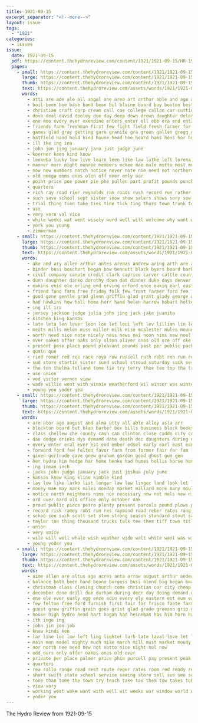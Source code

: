 ```yaml
---
title: 1921-09-15
excerpt_separator: "<!--more-->"
layout: issue
tags:
  - "1921"
categories:
  - issues
issue:
  date: 1921-09-15
  pdf: https://content.thehydroreview.com/content/1921/1921-09-15/HR-1921-09-15.pdf
  pages:
    - small: https://content.thehydroreview.com/content/1921/1921-09-15/small/HR-1921-09-15-01.jpg
      large: https://content.thehydroreview.com/content/1921/1921-09-15/large/HR-1921-09-15-01.jpg
      thumb: https://content.thehydroreview.com/content/1921/1921-09-15/thumbnails/HR-1921-09-15-01.jpg
      text: https://content.thehydroreview.com/assets/words/1921/1921-09-15/HR-1921-09-15-01.txt
      words:
        - atti are ade ale all angel ane area art arthur able and age ala ake avon alten apa ata abate ales avers andrew army ana aber ald
        - bail been boe base band bean bil blaine board buy boston best better borns big battle boys brake business boy bulls both brought but borrow boot book beg books bees boob brain bring bout burgess ball bull bet baby bear bac ber bigley blood blakley bea basket
        - christian craft corp cream call coe college callon car cutting chair condi col chas cattle corn carta cat chambers county colony cake counter carnegie can coors con close cry colo course church crease catan cheap clerk core city credit come class cal
        - dove deal david dooley due day deep down drown daughter delay dea doris dog dick dandy dear dee dollar during deel dare
        - ene emo every ever exendine enters enter ell ebb era end entz ear esh eld eakin ele
        - friends farm freshman first few fight field fresh farmer for friday fay fewer fine ford fort from fun full free fegan fail front fiesta flesh fair fern
        - games glad gray getting gare granite gra green gallen gregg gan gave goodwin gooding grade gene going good game given guest
        - hatfield hand hold hind house head hoe heard hams hens hor hut hyde hae him hope home hereford hydo hard hour high homes her hills hur hoare halt has hedges hearing honor held had harry hungate hydro
        - ill ike ing ina
        - john jon jing january jaro just judge june
        - koerner keen kind know
        - lookeba lucky low live learn leen like law lathe left lorena land loss lake lates let lands lewis long little letter large litter lon likely lorene line labor last levi look
        - manner morn might monroe members mckee mae male motto most music mcnary more money many myers mark man must meme may mar milk miles much monday maclean mere made miley ming mon mildred mighty middle miss
        - now new numbers notch notice never note nie need not northern ness nee near norman
        - old omega ooms ones olen off over only oar
        - point price poe power pie phe pullen part profit pounds punch per pent pauli paper pare president prince patron pleas poy pair present people points pan pro person pence pastor pay plenty past
        - quarters
        - rich ray road rier reynolds ran roads rush record run rather riland robt regular reg race riser reason ream ree
        - such save school sept sister snow show salers shows sory sow senor solan side soe store sun shape simpson sunday smoke south sota sea sire stock still saturday saw stand seay set seems sagi scott soon ser sour square slim surprise see sell september summer states stains study she sup seen schools sal supple sie sur sais smith setting state shirts sons
        - trial thing tien take ties tine tick ting thurs town trunk too ten taken thomas the train tain them teed tour times thick takes tak towns tice teeter taper tous townsend than teach tee then
        - use
        - very vern val vice
        - while weeks wat went wisely word well will welcome why want wie with warning work ware wider wish william wise way wood winners worth weather water wil was whan wilson wear weil white write week win wied wearing ways
        - york you young
        - zimmerman
    - small: https://content.thehydroreview.com/content/1921/1921-09-15/small/HR-1921-09-15-02.jpg
      large: https://content.thehydroreview.com/content/1921/1921-09-15/large/HR-1921-09-15-02.jpg
      thumb: https://content.thehydroreview.com/content/1921/1921-09-15/thumbnails/HR-1921-09-15-02.jpg
      text: https://content.thehydroreview.com/assets/words/1921/1921-09-15/HR-1921-09-15-02.txt
      words:
        - ake and ary allen arthur antes arenas andrew aring arth are all arkansas
        - binder busi boschert began bow bennett black byers board barber bald beach bright brother brothers bigley been ber brief brow bessie
        - civil company canute credit clark caprice carver cattle county creagh creek cross class chart corn claude course caddo clifford city can caller clerk clyde carl call colorado corda cleveland
        - dunn daughter darko dorothy down dat dinner duke days denver done day daily
        - eakins enid ele erling end erving erford ence eakin earl east ear elk edna
        - friend fund farm free friday folk few frost farmer ford fea felton from fon first fein fost feast fred for flora
        - good gone gentle grad glenn griffin glad grant glady george grain gardner given
        - had hawkins how holl home horr hand helen harrow hobart holter holland hands high hair head has hes hydro hennen hazel her
        - ing ill ira
        - jersey jackson judge julia john jing jack jake juanita
        - kitchen king kansas
        - late leta len lover leon lon let loui left lev lillian lin leveque lake louis lump
        - meats mills melon miss miller milk mise mcalester mules mound mile maude mil madden misa market miles monday mon many moore
        - north need nice note nicely ness news nei noon nims new noel
        - over oakes offer oaks only olson oliver ones old ore off oke
        - present pose place pound pleasant pounds past per public packard pope pent power princess
        - quain que
        - ried romer red ree rack roya row russell ruth robt ren run register ray ridenour room
        - sud store startin sister sund school stroud saturday sack service special scott sult south shantz sam sunday steel sen schools slack sale son sutton sor soe shave screen see standard seo sell september sat supply sun she
        - the ton thelma tolland tome tie try terry thee tee top tha trip tack times thomas tucker till teacher toney town thi take tuck tell tay
        - use union
        - ved victor vernon view
        - wade willie went with winnie weatherford wil winsor was winters winter weather work wilbur wheel wife washington weeks will win while williams week well west world weight waller wyatt wright
        - young you yoder yea
    - small: https://content.thehydroreview.com/content/1921/1921-09-15/small/HR-1921-09-15-03.jpg
      large: https://content.thehydroreview.com/content/1921/1921-09-15/large/HR-1921-09-15-03.jpg
      thumb: https://content.thehydroreview.com/content/1921/1921-09-15/thumbnails/HR-1921-09-15-03.jpg
      text: https://content.thehydroreview.com/assets/words/1921/1921-09-15/HR-1921-09-15-03.txt
      words:
        - are ator ago august and alma atty all able alloy asta arr
        - blockton board but blan barber box bills business block books beat buy bride bring bethany baby bradley been bradle blue bailer bank both buckmaster back bros big ber bright
        - class chellew che county cash can clinton close caddo city colony coupe comfort crank course cause comes certain company car chance cox come carnegie condi child court coe clyde chew
        - dau dodge drinks dys demand date death dec daughters during days drill deville day dubinsky david
        - every enter eral ever est end ember edsel early earl east ean eon
        - forward ford few felton favor farm from former fair for fam file fred fall first friday frost
        - given gertrude gave grew graham gordon good ghost gum gen
        - her hydro him hedge har home henke had humes hollis horse homa held hin holder hines herndon hoppin hansen hour hardware heard has hundred how
        - ing inman inch
        - jacks john judge january jack just joshua july june
        - kansas know king kline kimble kind
        - lay low like larko list longer law lew linger land look let last lowing live little large lien lemon long lahoma less lem left leverton
        - money mae may mark miles monday market millard more many mould must men mclean miss most mos mound morning made mer matter
        - notice north neighbors nims nov necessary now not nels new night ness
        - ord over oard old office only october oak
        - proud public piece petro plenty present parcels pound plows past post price patch polo president pew per pretty plain par
        - record risk ramey robt run res raymond road reber rates rang royal ready real roy route
        - schoo sen such scott set stem strong season standard stout salee sedan state second saw sum said stock saturday sale smith stage salesman september six sheriff sales store shows streets sunday service sherwood sell school star sept still she south stay stand style sons side street sund see seven
        - taylor ton thing thousand trucks talk tee them tiff town title turn than the ten towns tan tell thea
        - union
        - very voice
        - wile will well whale wish weather wide walt white want was wire week way write work wilson winter weeks with while wife
        - young yoder you
    - small: https://content.thehydroreview.com/content/1921/1921-09-15/small/HR-1921-09-15-04.jpg
      large: https://content.thehydroreview.com/content/1921/1921-09-15/large/HR-1921-09-15-04.jpg
      thumb: https://content.thehydroreview.com/content/1921/1921-09-15/thumbnails/HR-1921-09-15-04.jpg
      text: https://content.thehydroreview.com/assets/words/1921/1921-09-15/HR-1921-09-15-04.txt
      words:
        - aime allen are altus ago acres anta arrow august arthur anderson aid art and all
        - balance both been band beane burgess busi blend big began board better bull bag bir bales below bremen buy breed but best bree butter britain beat bound bank
        - christmas class clasing church come christian cor city cheap creek conquest came cee change cattle cash car cant choice cook comes can cooper cotton camel cellar
        - december done drill due durham during deer day doing demand delay down
        - ene ele ever early egg ence edin every ely eastern ent eum east
        - few felton free ford furnish first fair for frisco foote farm farmer from famous fine france
        - guest grow griffin grain goes grist glad grade greeson grip good germany goods greve
        - house high hydro head hart hogan had heineman has him horn hardware homes hun hour half home handle
        - ith inge ing
        - john jin jon job
        - know kinds ken
        - lar line loc low left ling lighter lark late laval love let lucas lahoma liberal lone longer large last lot larger
        - main men model mighty much mile march mill must market moudy money many mers mone miles matter miller made more monday
        - nor north nee need new not notto nice night nol now
        - odd ours only offer oakes ones old over
        - private per place palmer price phin purcell pay present peak puff pope polite pho part pitzer point past pos paper
        - quarters
        - rea rollo range road rest route reger rates room red ready redl rear roy
        - short swift state school service sewing store sell sue see sale sare states shade saturday sid south ser stock still save sunday struck samples spring smoke smooth sept shows september special supply season sales shed staple sal seid sah selling super
        - tone than tome the town try teach take tax them tow takes tobacco tor tell taken tonic ted then
        - view very
        - working west wake want with well wit weeks war window world wife week wei wires winter while was why wey wil work will
        - yoder you
---
```


The Hydro Review from 1921-09-15

<!--more-->

